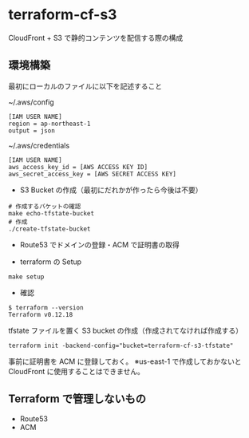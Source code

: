 # terraform-cf-s3

CloudFront + S3 で静的コンテンツを配信する際の構成

## 環境構築

最初にローカルのファイルに以下を記述すること

~/.aws/config

```
[IAM USER NAME]
region = ap-northeast-1
output = json
```

~/.aws/credentials

```
[IAM USER NAME]
aws_access_key_id = [AWS ACCESS KEY ID]
aws_secret_access_key = [AWS SECRET ACCESS KEY]
```

- S3 Bucket の作成（最初にだれかが作ったら今後は不要）

```
# 作成するバケットの確認
make echo-tfstate-bucket
# 作成
./create-tfstate-bucket
```

- Route53 でドメインの登録・ACM で証明書の取得

- terraform の Setup

```
make setup
```

- 確認

```
$ terraform --version
Terraform v0.12.18
```

tfstate ファイルを置く S3 bucket の作成（作成されてなければ作成する）

```
terraform init -backend-config="bucket=terraform-cf-s3-tfstate"
```

事前に証明書を ACM に登録しておく。
※us-east-1 で作成しておかないと CloudFront に使用することはできません。

## Terraform で管理しないもの

- Route53
- ACM
